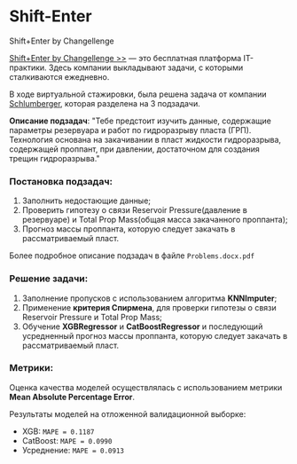 # Shift-Enter
Shift+Enter by Changellenge

[Shift+Enter by Changellenge >>](https://shift.changellenge.com/) — это бесплатная платформа IT-практики.
Здесь компании выкладывают задачи, с которыми сталкиваются ежедневно.

В ходе виртуальной стажировки, была решена задача от компании [Schlumberger](https://www.slb.ru/), которая разделена на 3 подзадачи. 

**Описание подзадач**:
"Тебе предстоит изучить данные, содержащие параметры резервуара и работ по гидроразрыву пласта (ГРП). Технология основана на закачивании в пласт жидкости гидроразрыва, содержащей проппант, при давлении, достаточном для создания трещин гидроразрыва."

### Постановка подзадач:
  1. Заполнить недостающие данные;
  3. Проверить гипотезу о связи Reservoir Pressure(давление в резервуаре) и Total Prop Mass(общая масса закачанного проппанта);
  4. Прогноз массы проппанта, которую следует закачать в рассматриваемый пласт.

Более подробное описание подзадач в файле `Problems.docx.pdf`

### Решение задачи: 
1. Заполнение пропусков с использованием алгоритма **KNNImputer**;
2. Применение **критерия Спирмена**, для проверки гипотезы о связи Reservoir Pressure и Total Prop Mass;
3. Обучение **XGBRegressor** и **CatBoostRegressor** и последующий усредненный прогноз массы проппанта, которую следует закачать в рассматриваемый пласт.

### Метрики:
Оценка качества моделей осуществлялась с использованием метрики **Mean Absolute Percentage Error**. 

Результаты моделей на отложенной валидационной выборке:
- XGB: `MAPE = 0.1187`
- CatBoost: `MAPE = 0.0990`
- Усреднение: `MAPE = 0.0913`

